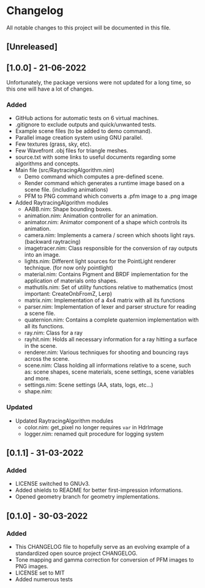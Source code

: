 # Changelog
All notable changes to this project will be documented in this file.


## [Unreleased]

## [1.0.0] - 21-06-2022
Unfortunately, the package versions were not updated for a long time, so this one will have a lot of changes.
### Added
- GitHub actions for automatic tests on 6 virtual machines.
- .gitignore to exclude outputs and quick/unwanted tests.
- Example scene files (to be added to demo command).
- Parallel image creation system using GNU parallel.
- Few textures (grass, sky, etc).
- Few Wavefront .obj files for triangle meshes.
- source.txt with some links to useful documents regarding some algorithms and concepts.
- Main file (src/RaytracingAlgorithm.nim)
    - Demo command which computes a pre-defined scene.
    - Render command which generates a runtime image based on a scene file. (including animations)
    - PFM to PNG command which converts a .pfm image to a .png image
- Added RaytracingAlgorithm modules
    - AABB.nim: Shape bounding boxes.
    - animation.nim: Animation controller for an animation.
    - animator.nim: Animator component of a shape which controls its animation.
    - camera.nim: Implements a camera / screen which shoots light rays. (backward raytracing)
    - imagetracer.nim: Class responsible for the conversion of ray outputs into an image.
    - lights.nim: Different light sources for the PointLight renderer technique. (for now only pointlight)
    - material.nim: Contains Pigment and BRDF implementation for the application of materials onto shapes.
    - mathutils.nim: Set of utility functions relative to mathematics (most important: CreateOnbFromZ, Lerp)
    - matrix.nim: Implementation of a 4x4 matrix with all its functions
    - parser.nim: Implementation of lexer and parser structure for reading a scene file.
    - quaternion.nim: Contains a complete quaternion implementation with all its functions.
    - ray.nim: Class for a ray
    - rayhit.nim: Holds all necessary information for a ray hitting a surface in the scene.
    - renderer.nim: Various techniques for shooting and bouncing rays across the scene.
    - scene.nim: Class holding all informations relative to a scene, such as: scene shapes, scene materials, scene settings, scene variables and more.
    - settings.nim: Scene settings (AA, stats, logs, etc...)
    - shape.nim: 

### Updated
- Updated RaytracingAlgorithm modules
    - color.nim: get_pixel no longer requires ```var``` in HdrImage
    - logger.nim: renamed quit procedure for logging system


## [0.1.1] - 31-03-2022
### Added
- LICENSE switched to GNUv3.
- Added shields to README for better first-impression informations.
- Opened geometry branch for geometry implementations.

## [0.1.0] - 30-03-2022
### Added
- This CHANGELOG file to hopefully serve as an evolving example of a
  standardized open source project CHANGELOG.
- Tone mapping and gamma correction for conversion of PFM images to PNG images.
- LICENSE set to MIT
- Added numerous tests

